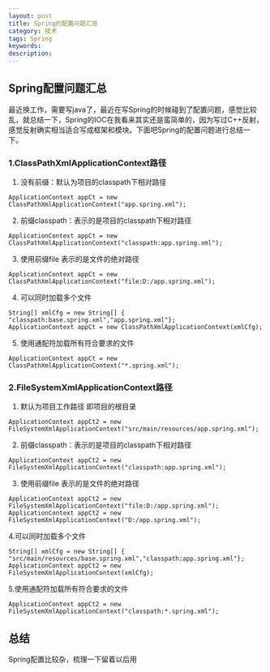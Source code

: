 ```yaml
---
layout: post
title: Spring的配置问题汇总
category: 技术
tags: Spring
keywords: 
description: 
---
```


## Spring配置问题汇总

最近换工作，需要写java了，最近在写Spring的时候碰到了配置问题，感觉比较乱，就总结一下，Spring的IOC在我看来其实还是蛮简单的，因为写过C++反射，感觉反射确实相当适合写成框架和模块。下面吧Spring的配置问题进行总结一下。

### 1.ClassPathXmlApplicationContext路径

1. 没有前缀：默认为项目的classpath下相对路径 
   
```
ApplicationContext appCt = new ClassPathXmlApplicationContext("app.spring.xml"); 
```

2. 前缀classpath：表示的是项目的classpath下相对路径 
   
```
ApplicationContext appCt = new ClassPathXmlApplicationContext("classpath:app.spring.xml");
```

3. 使用前缀file 表示的是文件的绝对路径 

``` 
ApplicationContext appCt = new ClassPathXmlApplicationContext("file:D:/app.spring.xml"); 
```

4. 可以同时加载多个文件

``` 
String[] xmlCfg = new String[] { "classpath:base.spring.xml","app.spring.xml"};
ApplicationContext appCt = new ClassPathXmlApplicationContext(xmlCfg); 
```

5. 使用通配符加载所有符合要求的文件

``` 
ApplicationContext appCt = new ClassPathXmlApplicationContext("*.spring.xml"); 
```

### 2.FileSystemXmlApplicationContext路径

1. 默认为项目工作路径 即项目的根目录

``` 
ApplicationContext appCt2 = new FileSystemXmlApplicationContext("src/main/resources/app.spring.xml");
```

2. 前缀classpath：表示的是项目的classpath下相对路径

``` 
ApplicationContext appCt2 = new FileSystemXmlApplicationContext("classpath:app.spring.xml");
```

3. 使用前缀file 表示的是文件的绝对路径

```
ApplicationContext appCt2 = new FileSystemXmlApplicationContext("file:D:/app.spring.xml"); 
ApplicationContext appCt2 = new FileSystemXmlApplicationContext("D:/app.spring.xml");
```

4.可以同时加载多个文件 
 
```
String[] xmlCfg = new String[] { "src/main/resources/base.spring.xml","classpath:app.spring.xml"}; 
ApplicationContext appCt2 = new FileSystemXmlApplicationContext(xmlCfg); 
```

5.使用通配符加载所有符合要求的文件 

```
ApplicationContext appCt2 = new FileSystemXmlApplicationContext("classpath:*.spring.xml"); 
```

## 总结

Spring配置比较杂，梳理一下留着以后用
